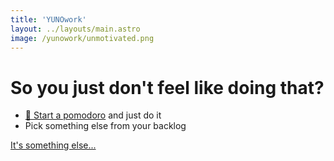 ```yaml
---
title: 'YUNOwork'
layout: ../layouts/main.astro
image: /yunowork/unmotivated.png
---
```


# So you just don't feel like doing that?

- [🍅 Start a pomodoro](https://pomofocus.io/) and just do it
- Pick something else from your backlog

[It's something else...](/yunowork)
